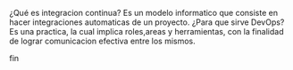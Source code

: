 ¿Qué es integracion continua?
Es un modelo informatico que consiste en hacer integraciones automaticas de un proyecto. 
¿Para que sirve DevOps?
Es una practica, la cual implica roles,areas y herramientas, con la finalidad de lograr comunicacion efectiva entre los mismos.

fin
